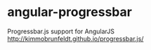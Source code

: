 angular-progressbar
===================

Progressbar.js support for AngularJS http://kimmobrunfeldt.github.io/progressbar.js/
